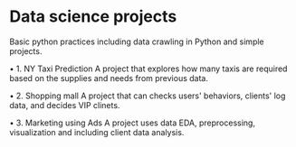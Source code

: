 # Data science projects
Basic python practices including data crawling in Python and simple projects.

• 1. NY Taxi Prediction
A project that explores how many taxis are required based on the supplies and needs from previous data.


• 2. Shopping mall
A project that can checks users' behaviors, clients' log data, and decides VIP clinets.


• 3. Marketing using Ads
A project uses data EDA, preprocessing, visualization and including client data analysis.
